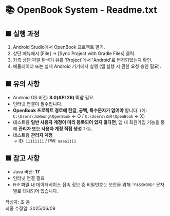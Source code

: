 📚 OpenBook System - Readme.txt
===============================

■ 실행 과정
------------------
1. Android Studio에서 OpenBook 프로젝트 열기.
2. 상단 메뉴에서 [File] → [Sync Project with Gradle Files] 클릭.
3. 좌측 상단 파일 탐색기 뷰를 'Project'에서 'Android'로 변경되었는지 확인.
4. 에뮬레이터 또는 실제 Android 기기에서 실행 (앱 실행 시 권한 요청 승인 필요).



■ 유의 사항
------------------
- Android OS 버전: **8.0(API 26) 이상** 필요.
- 인터넷 연결이 필수입니다.
- **OpenBook 프로젝트 경로에 한글, 공백, 특수문자가 없어야** 합니다.
  (예: `C:\Users\JoWoong\OpenBook` ← O / `C:\Users\조웅\OpenBook` ← X)
- 테스트용 **일반 사용자 계정이 미리 등록되어 있지 않다면**, 앱 내 회원가입 기능을 통해 **관리자 또는 사용자 계정 직접 생성** 가능.
- 테스트용 **관리자 계정**  
  → ID: `11111111` / PW: `aaaa1111`



■ 참고 사항
------------------
- Java 버전: **17**
- 인터넷 연결 필요
- `PHP` 파일 내 데이터베이스 접속 정보 중 비밀번호는 보안을 위해 `"PASSWORD"` 문자열로 대체되어 있습니다.



작성자: 조 웅  
최종 수정일: 2025/06/09
